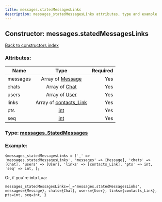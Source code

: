 ```yaml
---
title: messages.statedMessagesLinks
description: messages_statedMessagesLinks attributes, type and example
---
```

## Constructor: messages.statedMessagesLinks  
[Back to constructors index](index.md)



### Attributes:

| Name     |    Type       | Required |
|----------|:-------------:|---------:|
|messages|Array of [Message](../types/Message.md) | Yes|
|chats|Array of [Chat](../types/Chat.md) | Yes|
|users|Array of [User](../types/User.md) | Yes|
|links|Array of [contacts\_Link](../types/contacts_Link.md) | Yes|
|pts|[int](../types/int.md) | Yes|
|seq|[int](../types/int.md) | Yes|



### Type: [messages\_StatedMessages](../types/messages_StatedMessages.md)


### Example:

```
$messages_statedMessagesLinks = ['_' => 'messages.statedMessagesLinks', 'messages' => [Message], 'chats' => [Chat], 'users' => [User], 'links' => [contacts_Link], 'pts' => int, 'seq' => int, ];
```  

Or, if you're into Lua:  


```
messages_statedMessagesLinks={_='messages.statedMessagesLinks', messages={Message}, chats={Chat}, users={User}, links={contacts_Link}, pts=int, seq=int, }

```


